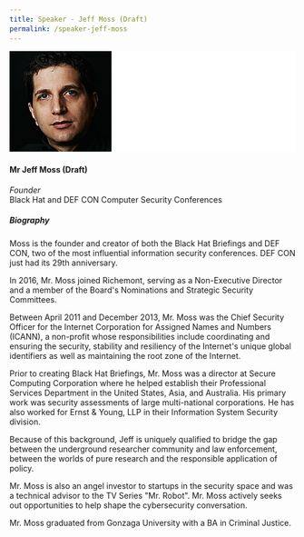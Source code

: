 ```yaml
---
title: Speaker - Jeff Moss (Draft)
permalink: /speaker-jeff-moss
---
```

![Jeff Moss](/images/speakers/Jeff-Moss.jpg)

#### **Mr Jeff Moss (Draft)**

*Founder*  
Black Hat and DEF CON Computer Security Conferences

##### **Biography**

Moss is the founder and creator of both the Black Hat Briefings and DEF CON, two of the most influential information security conferences. DEF CON just had its 29th anniversary.

In 2016, Mr. Moss joined Richemont, serving as a Non-Executive Director and a member of the Board's Nominations and Strategic Security Committees. 

Between April 2011 and December 2013, Mr. Moss was the Chief Security Officer for the Internet Corporation for Assigned Names and Numbers (ICANN), a non-profit whose responsibilities include coordinating and ensuring the security, stability and resiliency of the Internet's unique global identifiers as well as maintaining the root zone of the Internet.

Prior to creating Black Hat Briefings, Mr. Moss was a director at Secure Computing Corporation where he helped establish their Professional Services Department in the United States, Asia, and Australia. His primary work was security assessments of large multi-national corporations. He has also worked for Ernst & Young, LLP in their Information System Security division. 

Because of this background, Jeff is uniquely qualified to bridge the gap between the underground researcher community and law enforcement, between the worlds of pure research and the responsible application of policy. 

Mr. Moss is also an angel investor to startups in the security space and was a technical advisor to the TV Series "Mr. Robot". Mr. Moss actively seeks out opportunities to help shape the cybersecurity conversation. 

Mr. Moss graduated from Gonzaga University with a BA in Criminal Justice.